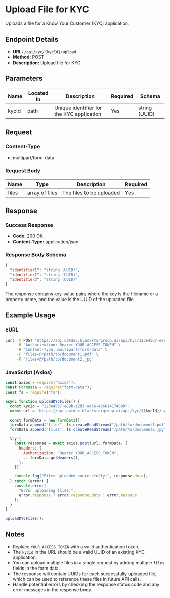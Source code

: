 # Upload File for KYC

Uploads a file for a Know Your Customer (KYC) application.

## Endpoint Details

- **URL:** `/api/kyc/{kycId}/upload`
- **Method:** POST
- **Description:** Upload file for KYC

## Parameters

| Name  | Located In | Description                               | Required | Schema        |
| ----- | ---------- | ----------------------------------------- | -------- | ------------- |
| kycId | path       | Unique identifier for the KYC application | Yes      | string (UUID) |

## Request

### Content-Type

- multipart/form-data

### Request Body

| Name  | Type           | Description              | Required |
| ----- | -------------- | ------------------------ | -------- |
| files | array of files | The files to be uploaded | Yes      |

## Response

### Success Response

- **Code:** 200 OK
- **Content-Type:** application/json

### Response Body Schema

```json
{
  "identifier1": "string (UUID)",
  "identifier2": "string (UUID)",
  "identifier3": "string (UUID)"
}
```

The response contains key-value pairs where the key is the filename or a property name, and the value is the UUID of the uploaded file.

## Example Usage

### cURL

```bash
curl -X POST "https://api.uatdev.blackstargroup.ai/api/kyc/123e4567-e89b-12d3-a456-426614174000/upload" \
     -H "Authorization: Bearer YOUR_ACCESS_TOKEN" \
     -H "Content-Type: multipart/form-data" \
     -F "files=@/path/to/document1.pdf" \
     -F "files=@/path/to/document2.jpg"
```

### JavaScript (Axios)

```javascript
const axios = require("axios");
const FormData = require("form-data");
const fs = require("fs");

async function uploadKYCFiles() {
  const kycId = "123e4567-e89b-12d3-a456-426614174000";
  const url = `https://api.uatdev.blackstargroup.ai/api/kyc/${kycId}/upload`;

  const formData = new FormData();
  formData.append("files", fs.createReadStream("/path/to/document1.pdf"));
  formData.append("files", fs.createReadStream("/path/to/document2.jpg"));

  try {
    const response = await axios.post(url, formData, {
      headers: {
        Authorization: "Bearer YOUR_ACCESS_TOKEN",
        ...formData.getHeaders(),
      },
    });

    console.log("Files uploaded successfully:", response.data);
  } catch (error) {
    console.error(
      "Error uploading files:",
      error.response ? error.response.data : error.message
    );
  }
}

uploadKYCFiles();
```

## Notes

- Replace `YOUR_ACCESS_TOKEN` with a valid authentication token.
- The `kycId` in the URL should be a valid UUID of an existing KYC application.
- You can upload multiple files in a single request by adding multiple `files` fields in the form data.
- The response will contain UUIDs for each successfully uploaded file, which can be used to reference these files in future API calls.
- Handle potential errors by checking the response status code and any error messages in the response body.
